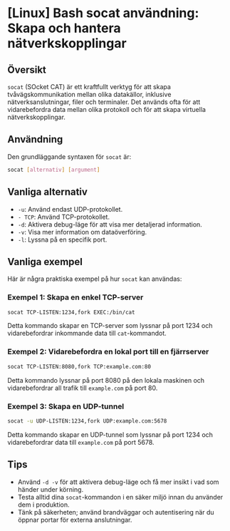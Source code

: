 # [Linux] Bash socat användning: Skapa och hantera nätverkskopplingar

## Översikt
`socat` (SOcket CAT) är ett kraftfullt verktyg för att skapa tvåvägskommunikation mellan olika datakällor, inklusive nätverksanslutningar, filer och terminaler. Det används ofta för att vidarebefordra data mellan olika protokoll och för att skapa virtuella nätverkskopplingar.

## Användning
Den grundläggande syntaxen för `socat` är:

```bash
socat [alternativ] [argument]
```

## Vanliga alternativ
- `-u`: Använd endast UDP-protokollet.
- `- TCP`: Använd TCP-protokollet.
- `-d`: Aktivera debug-läge för att visa mer detaljerad information.
- `-v`: Visa mer information om dataöverföring.
- `-l`: Lyssna på en specifik port.

## Vanliga exempel
Här är några praktiska exempel på hur `socat` kan användas:

### Exempel 1: Skapa en enkel TCP-server
```bash
socat TCP-LISTEN:1234,fork EXEC:/bin/cat
```
Detta kommando skapar en TCP-server som lyssnar på port 1234 och vidarebefordrar inkommande data till `cat`-kommandot.

### Exempel 2: Vidarebefordra en lokal port till en fjärrserver
```bash
socat TCP-LISTEN:8080,fork TCP:example.com:80
```
Detta kommando lyssnar på port 8080 på den lokala maskinen och vidarebefordrar all trafik till `example.com` på port 80.

### Exempel 3: Skapa en UDP-tunnel
```bash
socat -u UDP-LISTEN:1234,fork UDP:example.com:5678
```
Detta kommando skapar en UDP-tunnel som lyssnar på port 1234 och vidarebefordrar data till `example.com` på port 5678.

## Tips
- Använd `-d -v` för att aktivera debug-läge och få mer insikt i vad som händer under körning.
- Testa alltid dina `socat`-kommandon i en säker miljö innan du använder dem i produktion.
- Tänk på säkerheten; använd brandväggar och autentisering när du öppnar portar för externa anslutningar.
